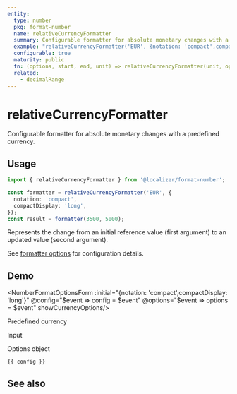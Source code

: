 ```yaml
---
entity:
  type: number
  pkg: format-number
  name: relativeCurrencyFormatter
  summary: Configurable formatter for absolute monetary changes with a predefined currency.
  example: "relativeCurrencyFormatter('EUR', {notation: 'compact',compactDisplay: 'long'})(3500, 5000)"
  configurable: true
  maturity: public
  fn: (options, start, end, unit) => relativeCurrencyFormatter(unit, options)(start, end)
  related:
    - decimalRange
---
```


# relativeCurrencyFormatter <Package name="format-number"/>

Configurable formatter for absolute monetary changes with a predefined currency.

## Usage

```typescript twoslash
import { relativeCurrencyFormatter } from '@localizer/format-number';

const formatter = relativeCurrencyFormatter('EUR', {
  notation: 'compact',
  compactDisplay: 'long',
});
const result = formatter(3500, 5000);
```

Represents the change from an initial reference value (first argument) to an updated value (second argument).

See [formatter options](./options/index.md) for configuration details.

## Demo

<script setup>
  import { ref } from 'vue';
  import { NFormItem } from 'naive-ui/es/form';
  import { NInputNumber } from 'naive-ui/es/input-number';
  import { NSelect } from 'naive-ui/es/select';
  import { NDivider } from 'naive-ui/es/divider';
  import NumberFormatOptionsForm from './NumberFormatOptionsForm.vue';
  import { currencyName } from '@localizer/format';

  const start = ref(3500);
  const end = ref(5000);
  const config = ref();
  const options = ref({});

  const unit = ref('EUR');

  const unitOptions = Intl.supportedValuesOf('currency').map(currency => ({label: `${currency} - ${currencyName(currency).localize('en-US')}`, value: currency}));

</script>

<EntityDemo :args="[options, start, end, unit]">

<NumberFormatOptionsForm :initial="{notation: 'compact',compactDisplay: 'long'}" @config="$event => config = $event" @options="$event => options = $event" showCurrencyOptions/>

<NDivider title-placement="left">Predefined currency</NDivider>
<NFormItem label="Currency"><NSelect filterable v-model:value="unit" :options="unitOptions"/></NFormItem>

<NDivider title-placement="left">Input</NDivider>
<NFormItem label="Value before change"><NInputNumber clearable v-model:value="start" /></NFormItem>
<NFormItem label="Value after change"><NInputNumber clearable v-model:value="end" /></NFormItem>

<NDivider title-placement="left">Options object</NDivider>

```-vue
{{ config }}
```

</EntityDemo>

## See also

<Entities />
